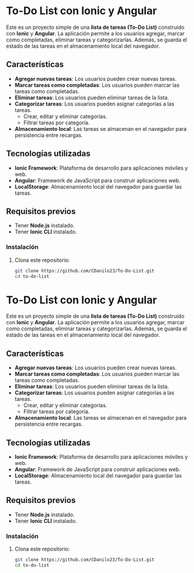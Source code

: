 # To-Do List con Ionic y Angular

Este es un proyecto simple de una **lista de tareas (To-Do List)** construido con **Ionic** y **Angular**. La aplicación permite a los usuarios agregar, marcar como completadas, eliminar tareas y categorizarlas. Además, se guarda el estado de las tareas en el almacenamiento local del navegador.

## Características

- **Agregar nuevas tareas**: Los usuarios pueden crear nuevas tareas.
- **Marcar tareas como completadas**: Los usuarios pueden marcar las tareas como completadas.
- **Eliminar tareas**: Los usuarios pueden eliminar tareas de la lista.
- **Categorizar tareas**: Los usuarios pueden asignar categorías a las tareas.
  - Crear, editar y eliminar categorías.
  - Filtrar tareas por categoría.
- **Almacenamiento local**: Las tareas se almacenan en el navegador para persistencia entre recargas.

## Tecnologías utilizadas

- **Ionic Framework**: Plataforma de desarrollo para aplicaciones móviles y web.
- **Angular**: Framework de JavaScript para construir aplicaciones web.
- **LocalStorage**: Almacenamiento local del navegador para guardar las tareas.

## Requisitos previos

- Tener **Node.js** instalado.
- Tener **Ionic CLI** instalado.

### Instalación

1. Clona este repositorio:

   ```bash
   git clone https://github.com/CDanilo23/To-Do-List.git
   cd to-do-list
# To-Do List con Ionic y Angular

Este es un proyecto simple de una **lista de tareas (To-Do List)** construido con **Ionic** y **Angular**. La aplicación permite a los usuarios agregar, marcar como completadas, eliminar tareas y categorizarlas. Además, se guarda el estado de las tareas en el almacenamiento local del navegador.

## Características

- **Agregar nuevas tareas**: Los usuarios pueden crear nuevas tareas.
- **Marcar tareas como completadas**: Los usuarios pueden marcar las tareas como completadas.
- **Eliminar tareas**: Los usuarios pueden eliminar tareas de la lista.
- **Categorizar tareas**: Los usuarios pueden asignar categorías a las tareas.
  - Crear, editar y eliminar categorías.
  - Filtrar tareas por categoría.
- **Almacenamiento local**: Las tareas se almacenan en el navegador para persistencia entre recargas.

## Tecnologías utilizadas

- **Ionic Framework**: Plataforma de desarrollo para aplicaciones móviles y web.
- **Angular**: Framework de JavaScript para construir aplicaciones web.
- **LocalStorage**: Almacenamiento local del navegador para guardar las tareas.

## Requisitos previos

- Tener **Node.js** instalado.
- Tener **Ionic CLI** instalado.

### Instalación

1. Clona este repositorio:

   ```bash
   git clone https://github.com/CDanilo23/To-Do-List.git
   cd to-do-list
